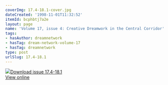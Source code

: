 ```yaml
---
coverImg: 17.4-18.1-cover.jpg
dateCreated: '1998-11-01T11:32:52'
itemId: bcphbtj7a2e
layout: page
name: 'Volume 17, issue 4: Creative Dreamwork in the Central Corridor'
tags:
- hasAuthor: dreamnetwork
- hasTag: dream-network-volume-17
- hasTag: dreamnetwork
type: post
urlSlug: 17.4-18.1
---
```

<img class="card-journal-img" src="../images/17.4-18.1-rect.jpg"/><a href="../files/pdfs/Volume_17/17.4-18.1-Dream-Network-Vol-17-No-4-&-18-No-1.pdf" download="">Download issue 17.4-18.1</a><br><a href="../files/pdfs/Volume_17/17.4-18.1-Dream-Network-Vol-17-No-4-&-18-No-1.pdf">View online</a>